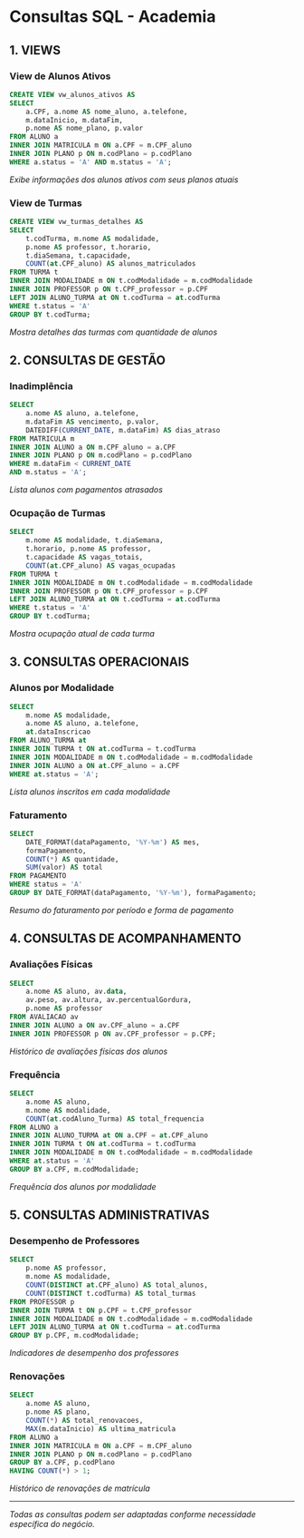 # Consultas SQL - Academia

## 1. VIEWS

### View de Alunos Ativos
```sql
CREATE VIEW vw_alunos_ativos AS
SELECT 
    a.CPF, a.nome AS nome_aluno, a.telefone,
    m.dataInicio, m.dataFim,
    p.nome AS nome_plano, p.valor
FROM ALUNO a
INNER JOIN MATRICULA m ON a.CPF = m.CPF_aluno
INNER JOIN PLANO p ON m.codPlano = p.codPlano
WHERE a.status = 'A' AND m.status = 'A';
```
*Exibe informações dos alunos ativos com seus planos atuais*

### View de Turmas
```sql
CREATE VIEW vw_turmas_detalhes AS
SELECT 
    t.codTurma, m.nome AS modalidade,
    p.nome AS professor, t.horario,
    t.diaSemana, t.capacidade,
    COUNT(at.CPF_aluno) AS alunos_matriculados
FROM TURMA t
INNER JOIN MODALIDADE m ON t.codModalidade = m.codModalidade
INNER JOIN PROFESSOR p ON t.CPF_professor = p.CPF
LEFT JOIN ALUNO_TURMA at ON t.codTurma = at.codTurma
WHERE t.status = 'A'
GROUP BY t.codTurma;
```
*Mostra detalhes das turmas com quantidade de alunos*

## 2. CONSULTAS DE GESTÃO

### Inadimplência
```sql
SELECT 
    a.nome AS aluno, a.telefone,
    m.dataFim AS vencimento, p.valor,
    DATEDIFF(CURRENT_DATE, m.dataFim) AS dias_atraso
FROM MATRICULA m
INNER JOIN ALUNO a ON m.CPF_aluno = a.CPF
INNER JOIN PLANO p ON m.codPlano = p.codPlano
WHERE m.dataFim < CURRENT_DATE
AND m.status = 'A';
```
*Lista alunos com pagamentos atrasados*

### Ocupação de Turmas
```sql
SELECT 
    m.nome AS modalidade, t.diaSemana,
    t.horario, p.nome AS professor,
    t.capacidade AS vagas_totais,
    COUNT(at.CPF_aluno) AS vagas_ocupadas
FROM TURMA t
INNER JOIN MODALIDADE m ON t.codModalidade = m.codModalidade
INNER JOIN PROFESSOR p ON t.CPF_professor = p.CPF
LEFT JOIN ALUNO_TURMA at ON t.codTurma = at.codTurma
WHERE t.status = 'A'
GROUP BY t.codTurma;
```
*Mostra ocupação atual de cada turma*

## 3. CONSULTAS OPERACIONAIS

### Alunos por Modalidade
```sql
SELECT 
    m.nome AS modalidade,
    a.nome AS aluno, a.telefone,
    at.dataInscricao
FROM ALUNO_TURMA at
INNER JOIN TURMA t ON at.codTurma = t.codTurma
INNER JOIN MODALIDADE m ON t.codModalidade = m.codModalidade
INNER JOIN ALUNO a ON at.CPF_aluno = a.CPF
WHERE at.status = 'A';
```
*Lista alunos inscritos em cada modalidade*

### Faturamento
```sql
SELECT 
    DATE_FORMAT(dataPagamento, '%Y-%m') AS mes,
    formaPagamento,
    COUNT(*) AS quantidade,
    SUM(valor) AS total
FROM PAGAMENTO
WHERE status = 'A'
GROUP BY DATE_FORMAT(dataPagamento, '%Y-%m'), formaPagamento;
```
*Resumo do faturamento por período e forma de pagamento*

## 4. CONSULTAS DE ACOMPANHAMENTO

### Avaliações Físicas
```sql
SELECT 
    a.nome AS aluno, av.data,
    av.peso, av.altura, av.percentualGordura,
    p.nome AS professor
FROM AVALIACAO av
INNER JOIN ALUNO a ON av.CPF_aluno = a.CPF
INNER JOIN PROFESSOR p ON av.CPF_professor = p.CPF;
```
*Histórico de avaliações físicas dos alunos*

### Frequência
```sql
SELECT 
    a.nome AS aluno,
    m.nome AS modalidade,
    COUNT(at.codAluno_Turma) AS total_frequencia
FROM ALUNO a
INNER JOIN ALUNO_TURMA at ON a.CPF = at.CPF_aluno
INNER JOIN TURMA t ON at.codTurma = t.codTurma
INNER JOIN MODALIDADE m ON t.codModalidade = m.codModalidade
WHERE at.status = 'A'
GROUP BY a.CPF, m.codModalidade;
```
*Frequência dos alunos por modalidade*

## 5. CONSULTAS ADMINISTRATIVAS

### Desempenho de Professores
```sql
SELECT 
    p.nome AS professor,
    m.nome AS modalidade,
    COUNT(DISTINCT at.CPF_aluno) AS total_alunos,
    COUNT(DISTINCT t.codTurma) AS total_turmas
FROM PROFESSOR p
INNER JOIN TURMA t ON p.CPF = t.CPF_professor
INNER JOIN MODALIDADE m ON t.codModalidade = m.codModalidade
LEFT JOIN ALUNO_TURMA at ON t.codTurma = at.codTurma
GROUP BY p.CPF, m.codModalidade;
```
*Indicadores de desempenho dos professores*

### Renovações
```sql
SELECT 
    a.nome AS aluno,
    p.nome AS plano,
    COUNT(*) AS total_renovacoes,
    MAX(m.dataInicio) AS ultima_matricula
FROM ALUNO a
INNER JOIN MATRICULA m ON a.CPF = m.CPF_aluno
INNER JOIN PLANO p ON m.codPlano = p.codPlano
GROUP BY a.CPF, p.codPlano
HAVING COUNT(*) > 1;
```
*Histórico de renovações de matrícula*

---
*Todas as consultas podem ser adaptadas conforme necessidade específica do negócio.*